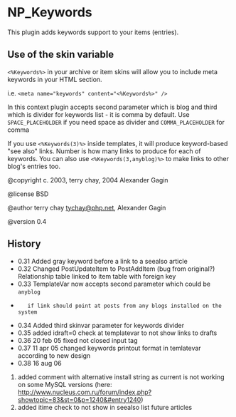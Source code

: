 NP_Keywords
====================

This plugin adds keywords support to your items (entries).

Use of the skin variable
----------------------
`<%Keywords%>` in your archive or item skins will
allow you to include meta keywords in your HTML <HEAD> section.

i.e. `<meta name="keywords" content="<%Keywords%>" />`

In this context plugin accepts second parameter which is blog and third which is divider for keywords
list - it is comma by default. Use `SPACE_PLACEHOLDER` if you need space as divider
and `COMMA_PLACEHOLDER` for comma

If you use `<%Keywords(3)%>` inside templates, it will produce keyword-based "see also" links.
Number is how many links to produce for each of keywords.
You can also use `<%Keywords(3,anyblog)%>` to make links to other blog's entries too.

@copyright c. 2003, terry chay, 2004 Alexander Gagin

@license BSD

@author  terry chay <tychay@php.net>, Alexander Gagin

@version 0.4

History
----------------------
*  0.31 Added gray keyword before a link to a seealso article
*  0.32 Changed PostUpdateItem to PostAddItem (bug from original?)
       Relationship table linked to item table with foreign key
*  0.33 TemplateVar now accepts second parameter which could be `anyblog`
*        if link should point at posts from any blogs installed on the system
*  0.34 Added third skinvar parameter for keywords divider
*  0.35 added idraft=0 check at templatevar to not show links to drafts
*  0.36 20 feb 05 fixed not closed input tag
*  0.37 11 apr 05 changed keywords printout format in temlatevar according to new design
*  0.38 16 aug 06
 1. added comment with alternative install string as current is not working on some MySQL versions (here: http://www.nucleus.com.ru/forum/index.php?showtopic=83&st=0&p=1240&#entry1240)
 2. added itime check to not show in seealso list future articles
